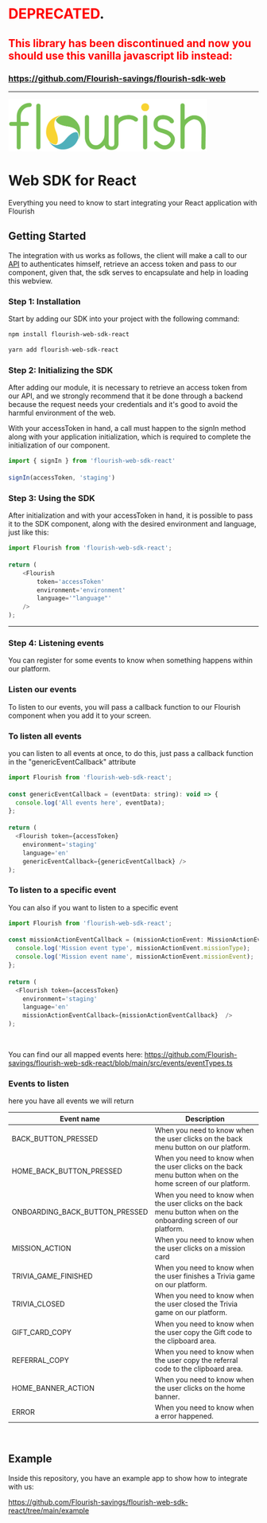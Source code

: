 
# <span style="color:red">DEPRECATED</span>.
## <span style="color:red">This library has been discontinued and now you should use this vanilla javascript lib instead:</span>

### https://github.com/Flourish-savings/flourish-sdk-web
***

[<img width="400" src="https://github.com/Flourish-savings/flourish-web-sdk-angular/blob/main/images/logo_flourish.png?raw=true"/>](https://flourishfi.com)
# Web SDK for React

Everything you need to know to start integrating your React application with Flourish

## Getting Started
The integration with us works as follows, the client will make a call to our [API](https://docs.flourishfi.com/#intro) to authenticates himself, retrieve an access token and pass to our component, given that, the sdk serves to encapsulate and help in loading this webview.

### Step 1: Installation
Start by adding our SDK into your project with the following command: 

```sh
npm install flourish-web-sdk-react
```
```sh
yarn add flourish-web-sdk-react
```

### Step 2: Initializing the SDK
After adding our module, it is necessary to retrieve an access token from our API, and we strongly recommend that it be done through a backend because the request needs your credentials and it's good to avoid the harmful environment of the web.

With your accessToken in hand, a call must happen to the signIn method along with your application initialization, which is required to complete the initialization of our component.
```javascript
import { signIn } from 'flourish-web-sdk-react'

signIn(accessToken, 'staging')
```

### Step 3: Using the SDK

After initialization and with your accessToken in hand, it is possible to pass it to the SDK component, along with the desired environment and language, just like this:

```javascript
import Flourish from 'flourish-web-sdk-react';

return (
    <Flourish
        token='accessToken'
        environment='environment'
        language='"language"'
    />
);
```

---
### Step 4: Listening events

You can register for some events to know when something happens within our platform.

### Listen our events
To listen to our events, you will pass a callback function to our Flourish component when you add it to your screen.

### To listen all events
you can listen to all events at once, to do this, just pass a callback function in the "genericEventCallback" attribute

```js
import Flourish from 'flourish-web-sdk-react';

const genericEventCallback = (eventData: string): void => {
  console.log('All events here', eventData);
};

return (
  <Flourish token={accessToken}
    environment='staging'
    language='en'
    genericEventCallback={genericEventCallback} />
);
```

### To listen to a specific event
You can also if you want to listen to a specific event

```js
import Flourish from 'flourish-web-sdk-react';

const missionActionEventCallback = (missionActionEvent: MissionActionEvent): void => {
  console.log('Mission event type', missionActionEvent.missionType);
  console.log('Mission event name', missionActionEvent.missionEvent);
};

return (
  <Flourish token={accessToken}
    environment='staging'
    language='en'
    missionActionEventCallback={missionActionEventCallback}  />
);
```
<br>

You can find our all mapped events here: https://github.com/Flourish-savings/flourish-web-sdk-react/blob/main/src/events/eventTypes.ts

### Events to listen
here you have all events we will return

| Event name      | Description                                                                                                       |
|-----------------|-------------------------------------------------------------------------------------------------------------------|
| BACK_BUTTON_PRESSED | When you need to know when the user clicks on the back menu button on our platform.
| HOME_BACK_BUTTON_PRESSED | When you need to know when the user clicks on the back menu button when on the home screen of our platform.           |
| ONBOARDING_BACK_BUTTON_PRESSED | When you need to know when the user clicks on the back menu button when on the onboarding screen of our platform.           |
| MISSION_ACTION     | When you need to know when the user clicks on a mission card                                |
| TRIVIA_GAME_FINISHED  | When you need to know when the user finishes a Trivia game on our platform.                                       |
| TRIVIA_CLOSED  | When you need to know when the user closed the Trivia game on our platform.                                       |
| GIFT_CARD_COPY  | When you need to know when the user copy the Gift code to the clipboard area.                                       |
| REFERRAL_COPY          | When you need to know when the user copy the referral code to the clipboard area.                             |
| HOME_BANNER_ACTION      | When you need to know when the user clicks on the home banner.       |
| ERROR      | When you need to know when a error happened.      |
<br>

## Example
Inside this repository, you have an example app to show how to integrate with us:

https://github.com/Flourish-savings/flourish-web-sdk-react/tree/main/example
<br>
